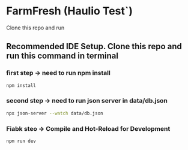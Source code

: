 # FarmFresh (Haulio Test`)

Clone this repo and run

## Recommended IDE Setup. Clone this repo and run this command in terminal



### first step -> need to run npm install
```sh
npm install
```
### second step -> need to run json server in data/db.json
```sh
npx json-server --watch data/db.json
```
### Fiabk steo -> Compile and Hot-Reload for Development

```sh
npm run dev
```

